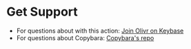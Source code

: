# Get Support

- For questions about with this action: [Join Olivr on Keybase](https://keybase.io/team/olivr)
- For questions about Copybara: [Copybara's repo](https://github.com/google/copybara/)
